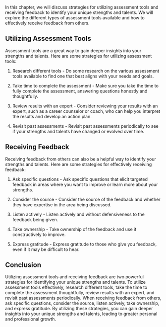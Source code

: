 
In this chapter, we will discuss strategies for utilizing assessment tools and receiving feedback to identify your unique strengths and talents. We will explore the different types of assessment tools available and how to effectively receive feedback from others.

Utilizing Assessment Tools
--------------------------

Assessment tools are a great way to gain deeper insights into your strengths and talents. Here are some strategies for utilizing assessment tools:

1. Research different tools - Do some research on the various assessment tools available to find one that best aligns with your needs and goals.

2. Take time to complete the assessment - Make sure you take the time to fully complete the assessment, answering questions honestly and thoughtfully.

3. Review results with an expert - Consider reviewing your results with an expert, such as a career counselor or coach, who can help you interpret the results and develop an action plan.

4. Revisit past assessments - Revisit past assessments periodically to see if your strengths and talents have changed or evolved over time.

Receiving Feedback
------------------

Receiving feedback from others can also be a helpful way to identify your strengths and talents. Here are some strategies for effectively receiving feedback:

1. Ask specific questions - Ask specific questions that elicit targeted feedback in areas where you want to improve or learn more about your strengths.

2. Consider the source - Consider the source of the feedback and whether they have expertise in the area being discussed.

3. Listen actively - Listen actively and without defensiveness to the feedback being given.

4. Take ownership - Take ownership of the feedback and use it constructively to improve.

5. Express gratitude - Express gratitude to those who give you feedback, even if it may be difficult to hear.

Conclusion
----------

Utilizing assessment tools and receiving feedback are two powerful strategies for identifying your unique strengths and talents. To utilize assessment tools effectively, research different tools, take the time to complete the assessment thoughtfully, review results with an expert, and revisit past assessments periodically. When receiving feedback from others, ask specific questions, consider the source, listen actively, take ownership, and express gratitude. By utilizing these strategies, you can gain deeper insights into your unique strengths and talents, leading to greater personal and professional growth.
